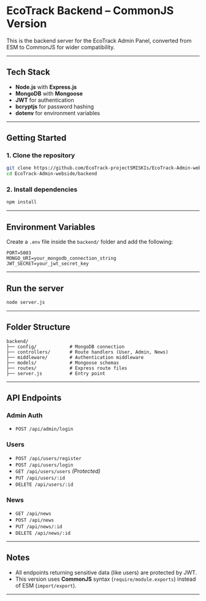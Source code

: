 #  EcoTrack Backend – CommonJS Version

This is the backend server for the EcoTrack Admin Panel, converted from ESM to CommonJS for wider compatibility.

---

##  Tech Stack

- **Node.js** with **Express.js**
- **MongoDB** with **Mongoose**
- **JWT** for authentication
- **bcryptjs** for password hashing
- **dotenv** for environment variables

---

##  Getting Started

### 1. **Clone the repository**

```bash
git clone https://github.com/EcoTrack-projectSMISKIs/EcoTrack-Admin-webside.git
cd EcoTrack-Admin-webside/backend
```

### 2. **Install dependencies**

```bash
npm install
```

---

##  Environment Variables

Create a `.env` file inside the `backend/` folder and add the following:

```env
PORT=5003
MONGO_URI=your_mongodb_connection_string
JWT_SECRET=your_jwt_secret_key
```

---

##  Run the server

```bash
node server.js
```

---

##  Folder Structure

```
backend/
├── config/            # MongoDB connection
├── controllers/       # Route handlers (User, Admin, News)
├── middleware/        # Authentication middleware
├── models/            # Mongoose schemas
├── routes/            # Express route files
├── server.js          # Entry point
```

---

##  API Endpoints

### Admin Auth

- `POST /api/admin/login`

### Users

- `POST /api/users/register`
- `POST /api/users/login`
- `GET /api/users/users` _(Protected)_
- `PUT /api/users/:id`
- `DELETE /api/users/:id`

### News

- `GET /api/news`
- `POST /api/news`
- `PUT /api/news/:id`
- `DELETE /api/news/:id`

---

##  Notes

- All endpoints returning sensitive data (like users) are protected by JWT.
- This version uses **CommonJS** syntax (`require/module.exports`) instead of ESM (`import/export`).

---
